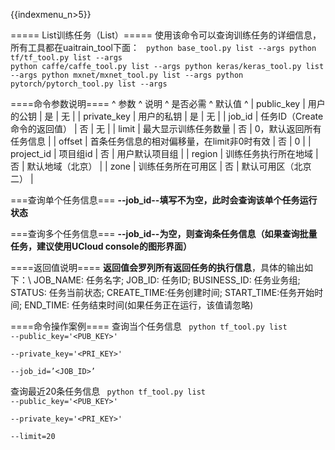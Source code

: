 {{indexmenu_n>5}}


===== List训练任务（List）=====
使用该命令可以查询训练任务的详细信息，所有工具都在uaitrain\_tool下面：
<code>
python base_tool.py list --args
python tf/tf_tool.py list --args
python caffe/caffe_tool.py list --args
python keras/keras_tool.py list --args
python mxnet/mxnet_tool.py list --args
python pytorch/pytorch_tool.py list --args
</code>

====命令参数说明====
^ 参数                  ^                          说明                  ^      是否必需     ^    默认值     ^
| public\_key         | 用户的公钥                                              | 是              |        无     |
| private\_key        | 用户的私钥                                              | 是              |        无     |
| job\_id                | 任务ID（Create 命令的返回值）                 | 否              |      无      |
| limit                   | 最大显示训练任务数量                               | 否              |      0，默认返回所有任务信息      |
| offset                   | 首条任务信息的相对偏移量，在limit非0时有效                           | 否              |      0     |
| project\_id         | 项目组id                                                  | 否               |        用户默认项目组   |
| region               | 训练任务执行所在地域                                 | 否               |        默认地域（北京）   |
| zone                 | 训练任务所在可用区                                    | 否              |        默认可用区（北京二）   |


===查询单个任务信息===
**--job\_id--填写不为空，此时会查询该单个任务运行状态**

===查询多个任务信息===
**--job\_id--为空，则查询<limit>条任务信息（如果查询批量任务，建议使用UCloud console的图形界面）**

====返回值说明====
**返回值会罗列所有返回任务的执行信息**，具体的输出如下：\\
JOB\_NAME: 任务名字; JOB\_ID: 任务ID; BUSINESS\_ID: 任务业务组; STATUS: 任务当前状态; CREATE\_TIME:任务创建时间; START\_TIME:任务开始时间; END\_TIME: 任务结束时间(如果任务正在运行，该值请忽略)

====命令操作案例====
查询当个任务信息
<code>
python tf_tool.py list --public_key='<PUB_KEY>' \
    --private_key='<PRI_KEY>' \
    --job_id=’<JOB_ID>’
</code>

查询最近20条任务信息
<code>
python tf_tool.py list --public_key='<PUB_KEY>' \
    --private_key='<PRI_KEY>' \
    --limit=20
</code>